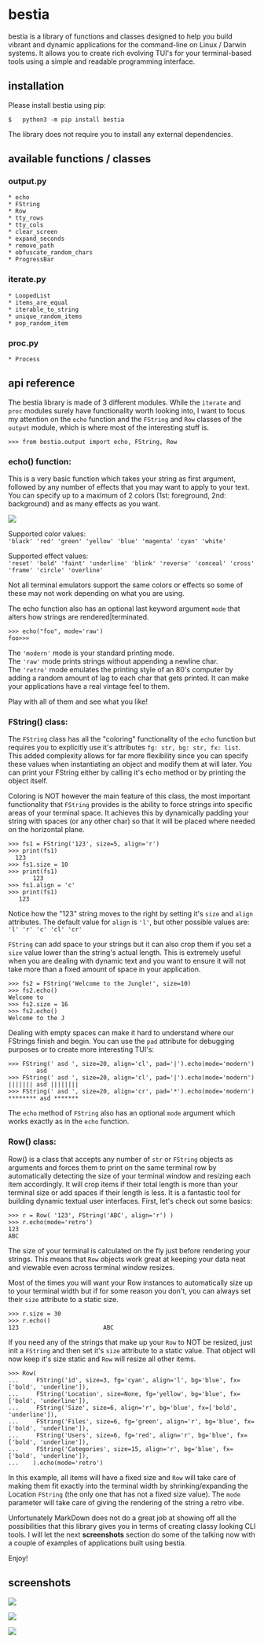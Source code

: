 # bestia
bestia is a library of functions and classes designed to help you build vibrant and dynamic applications for the command-line on Linux / Darwin systems. It allows you to create rich evolving TUI's for your terminal-based tools using a simple and readable programming interface.


## installation
Please install bestia using pip:

```
$   python3 -m pip install bestia
```


The library does not require you to install any external dependencies.


## available functions / classes

### output.py

```
* echo
* FString
* Row
* tty_rows
* tty_cols
* clear_screen
* expand_seconds
* remove_path
* obfuscate_random_chars
* ProgressBar
```

### iterate.py

```
* LoopedList
* items_are_equal
* iterable_to_string
* unique_random_items
* pop_random_item
```

### proc.py

```
* Process
```



## api reference

The bestia library is made of 3 different modules. While the `iterate` and `proc` modules surely have functionality worth looking into, I want to focus my attention on the `echo` function and the `FString` and `Row` classes of the `output` module, which is where most of the interesting stuff is.

`>>> from bestia.output import echo, FString, Row `


### echo() function:

This is a very basic function which takes your string as first argument, followed by any number of effects that you may want to apply to your text. You can specify up to a maximum of 2 colors (1st: foreground, 2nd: background) and as many effects as you want.

![](https://github.com/synestematic/bestia/blob/master/resources/e.png?raw=true)

Supported color values:  
`'black' 'red' 'green' 'yellow' 'blue' 'magenta' 'cyan' 'white'`  


Supported effect values:  
`'reset' 'bold' 'faint' 'underline' 'blink' 'reverse' 'conceal' 'cross' 'frame' 'circle' 'overline'`  

Not all terminal emulators support the same colors or effects so some of these may not work depending on what you are using. 

The echo function also has an optional last keyword argument `mode` that alters how strings are rendered|terminated. 

```
>>> echo("foo", mode='raw')
foo>>> 
```

The `'modern'` mode is your standard printing mode.  
The `'raw'` mode prints strings without appending a newline char.  
The `'retro'` mode emulates the printing style of an 80's computer by adding a random amount of lag to each char that gets printed. It can make your applications have a real vintage feel to them.

Play with all of them and see what you like!


### FString() class:

The `FString` class has all the "coloring" functionality of the `echo` function but requires you to explicitly use it's attributes `fg: str, bg: str, fx: list`. This added complexity allows for far more flexibility since you can specify these values when instantiating an object and modify them at will later. You can print your FString either by calling it's echo method or by printing the object itself.

Coloring is NOT however the main feature of this class, the most important functionality that `FString` provides is the ability to force strings into specific areas of your terminal space. It achieves this by dynamically padding your string with spaces (or any other char) so that it will be placed where needed on the horizontal plane.

```
>>> fs1 = FString('123', size=5, align='r')
>>> print(fs1)
  123
>>> fs1.size = 10
>>> print(fs1)
       123
>>> fs1.align = 'c'
>>> print(fs1)
   123    
```

Notice how the "123" string moves to the right by setting it's `size` and `align` attributes. The default value for `align` is `'l'`, but other possible values are:  
 `'l' 'r' 'c' 'cl' 'cr'`


`FString` can add space to your strings but it can also crop them if you set a `size` value lower than the string's actual length. This is extremely useful when you are dealing with dynamic text and you want to ensure it will not take more than a fixed amount of space in your application.

```
>>> fs2 = FString('Welcome to the Jungle!', size=10)
>>> fs2.echo()
Welcome to
>>> fs2.size = 16
>>> fs2.echo()
Welcome to the J
```   


Dealing with empty spaces can make it hard to understand where our FStrings finish and begin. You can use the `pad` attribute for debugging purposes or to create more interesting TUI's:

```
>>> FString(' asd ', size=20, align='cl', pad='|').echo(mode='modern')
        asd         
>>> FString(' asd ', size=20, align='cl', pad='|').echo(mode='modern')
||||||| asd ||||||||
>>> FString(' asd ', size=20, align='cr', pad='*').echo(mode='modern')
******** asd *******
```

The `echo` method of `FString` also has an optional `mode` argument which works exactly as in the `echo` function. 


### Row() class:

Row() is a class that accepts any number of `str` or `FString` objects as arguments and forces them to print on the same terminal row by automatically detecting the size of your terminal window and resizing each item accordingly. It will crop items if their total length is more than your terminal size or add spaces if their length is less. It is a fantastic tool for building dynamic textual user interfaces. First, let's check out some basics:

```
>>> r = Row( '123', FString('ABC', align='r') )
>>> r.echo(mode='retro')
123                                                                                   ABC
```

The size of your terminal is calculated on the fly just before rendering your strings. This means that `Row` objects work great at keeping your data neat and viewable even across terminal window resizes.

Most of the times you will want your Row instances to automatically size up to your terminal width but if for some reason you don't, you can always set their `size` attribute to a static size.

```
>>> r.size = 30
>>> r.echo()
123                        ABC
```

If you need any of the strings that make up your `Row` to NOT be resized, just init a `FString` and then set it's `size` attribute to a static value. That object will now keep it's size static and `Row` will resize all other items.


```
>>> Row(
...     FString('id', size=3, fg='cyan', align='l', bg='blue', fx=['bold', 'underline']),
...     FString('Location', size=None, fg='yellow', bg='blue', fx=['bold', 'underline']),
...     FString('Size', size=6, align='r', bg='blue', fx=['bold', 'underline']),
...     FString('Files', size=6, fg='green', align='r', bg='blue', fx=['bold', 'underline']),
...     FString('Users', size=6, fg='red', align='r', bg='blue', fx=['bold', 'underline']),
...     FString('Categories', size=15, align='r', bg='blue', fx=['bold', 'underline']),
...    ).echo(mode='retro')
```

In this example, all items will have a fixed size and `Row` will take care of making them fit exactly into the terminal width by shrinking/expanding the Location `FString` (the only one that has not a fixed size value). The `mode` parameter will take care of giving the rendering of the string a retro vibe.

Unfortunately MarkDown does not do a great job at showing off all the possibilities that this library gives you in terms of creating classy looking CLI tools. I will let the next __screenshots__ section do some of the talking now with a couple of examples of applications built using bestia.

Enjoy!


## screenshots

![](https://github.com/synestematic/bestia/blob/master/resources/k.png?raw=true)

![](https://github.com/synestematic/bestia/blob/master/resources/r.png?raw=true)

![](https://github.com/synestematic/bestia/blob/master/resources/th.png?raw=true)

